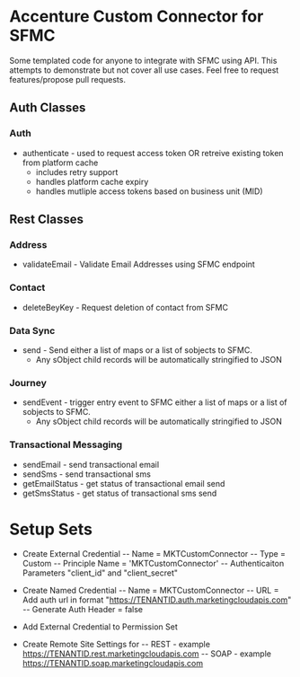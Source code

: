 # Accenture Custom Connector for SFMC

Some templated code for anyone to integrate with SFMC using API. This attempts to demonstrate but not cover all use cases.
Feel free to request features/propose pull requests.

## Auth Classes

### Auth

- authenticate - used to request access token OR retreive existing token from platform cache
  - includes retry support
  - handles platform cache expiry
  - handles mutliple access tokens based on business unit (MID)

## Rest Classes

### Address

- validateEmail - Validate Email Addresses using SFMC endpoint

### Contact

- deleteBeyKey - Request deletion of contact from SFMC

### Data Sync

- send - Send either a list of maps or a list of sobjects to SFMC.
  - Any sObject child records will be automatically stringified to JSON

### Journey

- sendEvent - trigger entry event to SFMC either a list of maps or a list of sobjects to SFMC.
  - Any sObject child records will be automatically stringified to JSON

### Transactional Messaging

- sendEmail - send transactional email
- sendSms - send transactional sms
- getEmailStatus - get status of transactional email send
- getSmsStatus - get status of transactional sms send

# Setup Sets

- Create External Credential
  -- Name = MKTCustomConnector
  -- Type = Custom
  -- Principle Name = 'MKTCustomConnector'
  -- Authenticaiton Parameters "client_id" and "client_secret"
- Create Named Credential
  -- Name = MKTCustomConnector
  -- URL = Add auth url in format "https://TENANTID.auth.marketingcloudapis.com"
  -- Generate Auth Header = false

- Add External Credential to Permission Set
- Create Remote Site Settings for
  -- REST - example https://TENANTID.rest.marketingcloudapis.com
  -- SOAP - example https://TENANTID.soap.marketingcloudapis.com
